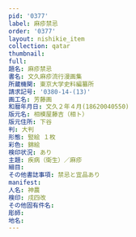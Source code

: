 ```yaml
---
pid: '0377'
label: 麻疹禁忌
order: '0377'
layout: nishikie_item
collection: qatar
thumbnail: 
full: 
題名: 麻疹禁忌
書名: 文久麻疹流行漫画集
所蔵機関: 東京大学史料編纂所
請求記号: '0380-14-(13)'
画工名: 芳藤画
和暦年月日: 文久２年４月(18620040550)
版元名: 相模屋藤吉（相ト）
版元住所: 下谷
判: 大判
形態: 竪絵 １枚
彩色: 錦絵
検印状況: あり
主題: 疾病（衛生）／麻疹
細目: 
その他書誌事項: 禁忌と宜品あり
manifest: 
人名: 神農
検印: 戌四改
その他固有件名: 
彫師: 
地名: 
---
```

